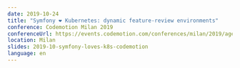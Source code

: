 ```yaml
---
date: 2019-10-24
title: "Symfony ❤︎ Kubernetes: dynamic feature-review environments"
conference: Codemotion Milan 2019
conferenceUrl: https://events.codemotion.com/conferences/milan/2019/agenda/
location: Milan
slides: 2019-10-symfony-loves-k8s-codemotion
language: en
---
```

